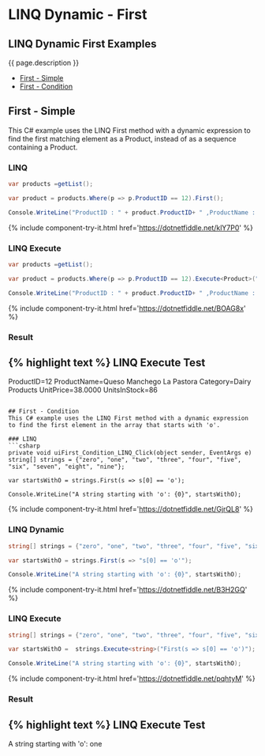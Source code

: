 # LINQ Dynamic - First

## LINQ Dynamic First Examples
{{ page.description }}

- [First - Simple](#first---simple)
- [First - Condition](#first---condition)

## First - Simple
This C# example uses the LINQ First method with a dynamic expression to find the first matching element as a Product, instead of as a sequence containing a Product.

### LINQ
```csharp
var products =getList();

var product = products.Where(p => p.ProductID == 12).First();

Console.WriteLine("ProductID : " + product.ProductID+ " ,ProductName : " + product.ProductName+ " ,Category : "+ product.Category+ " ,UnitPrice : "+ product.UnitPrice+" ,UnitsInStock : "+ product.UnitsInStock);
```
{% include component-try-it.html href='https://dotnetfiddle.net/klY7P0' %}

### LINQ Execute
```csharp
var products =getList();

var product = products.Where(p => p.ProductID == 12).Execute<Product>("First()");

Console.WriteLine("ProductID : " + product.ProductID+ " ,ProductName : " + product.ProductName+ " ,Category : "+ product.Category+ " ,UnitPrice : "+ product.UnitPrice+" ,UnitsInStock : "+ product.UnitsInStock);
```
{% include component-try-it.html href='https://dotnetfiddle.net/BOAG8x' %}

### Result
{% highlight text %}
LINQ Execute Test
------------------------------
ProductID=12 ProductName=Queso Manchego La Pastora Category=Dairy Products UnitPrice=38.0000 UnitsInStock=86

```

## First - Condition
This C# example uses the LINQ First method with a dynamic expression to find the first element in the array that starts with 'o'.

### LINQ
```csharp
private void uiFirst_Condition_LINQ_Click(object sender, EventArgs e)
string[] strings = {"zero", "one", "two", "three", "four", "five", "six", "seven", "eight", "nine"};

var startsWithO = strings.First(s => s[0] == 'o');

Console.WriteLine("A string starting with 'o': {0}", startsWithO);
```
{% include component-try-it.html href='https://dotnetfiddle.net/GjrQL8' %}

### LINQ Dynamic
```csharp
string[] strings = {"zero", "one", "two", "three", "four", "five", "six", "seven", "eight", "nine"};

var startsWithO = strings.First(s => "s[0] == 'o'");

Console.WriteLine("A string starting with 'o': {0}", startsWithO);
```
{% include component-try-it.html href='https://dotnetfiddle.net/B3H2GQ' %}

### LINQ Execute
```csharp
string[] strings = {"zero", "one", "two", "three", "four", "five", "six", "seven", "eight", "nine"};

var startsWithO =  strings.Execute<string>("First(s => s[0] == 'o')");

Console.WriteLine("A string starting with 'o': {0}", startsWithO);
```
{% include component-try-it.html href='https://dotnetfiddle.net/pqhtyM' %}

### Result
{% highlight text %}
LINQ Execute Test
------------------------------
A string starting with 'o': one

```
